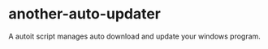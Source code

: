 another-auto-updater
====================

A autoit script manages auto download and update your windows program. 
